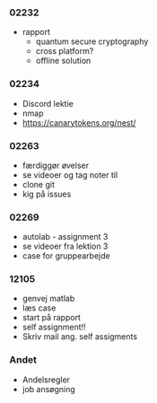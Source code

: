 ### 02232
- rapport
	- quantum secure cryptography
	- cross platform?
	- offline solution
### 02234
- Discord lektie
- nmap
- https://canarytokens.org/nest/

### 02263
- færdiggør øvelser
- se videoer og tag noter til
- clone git
- kig på issues 

### 02269
- autolab - assignment 3
- se videoer fra lektion 3
- case for gruppearbejde

### 12105
- genvej matlab
- læs case
- start på rapport
- self assignment!!
- Skriv mail ang. self assigments

### Andet
- Andelsregler
- job ansøgning